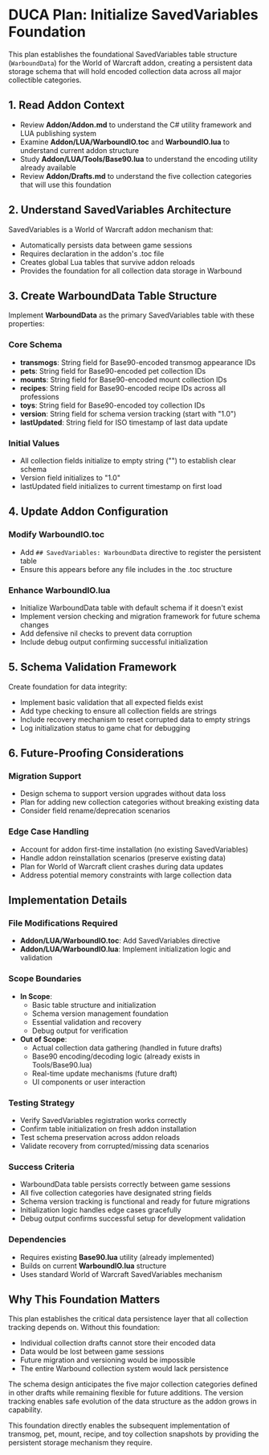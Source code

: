 # DUCA Plan: Initialize SavedVariables Foundation

This plan establishes the foundational SavedVariables table structure (`WarboundData`) for the World of Warcraft addon, creating a persistent data storage schema that will hold encoded collection data across all major collectible categories.

## 1. Read Addon Context

- Review **Addon/Addon.md** to understand the C# utility framework and LUA publishing system
- Examine **Addon/LUA/WarboundIO.toc** and **WarboundIO.lua** to understand current addon structure
- Study **Addon/LUA/Tools/Base90.lua** to understand the encoding utility already available
- Review **Addon/Drafts.md** to understand the five collection categories that will use this foundation

## 2. Understand SavedVariables Architecture

SavedVariables is a World of Warcraft addon mechanism that:
- Automatically persists data between game sessions
- Requires declaration in the addon's .toc file
- Creates global Lua tables that survive addon reloads
- Provides the foundation for all collection data storage in Warbound

## 3. Create WarboundData Table Structure

Implement **WarboundData** as the primary SavedVariables table with these properties:

### Core Schema
- **transmogs**: String field for Base90-encoded transmog appearance IDs
- **pets**: String field for Base90-encoded pet collection IDs  
- **mounts**: String field for Base90-encoded mount collection IDs
- **recipes**: String field for Base90-encoded recipe IDs across all professions
- **toys**: String field for Base90-encoded toy collection IDs
- **version**: String field for schema version tracking (start with "1.0")
- **lastUpdated**: String field for ISO timestamp of last data update

### Initial Values
- All collection fields initialize to empty string ("") to establish clear schema
- Version field initializes to "1.0"
- lastUpdated field initializes to current timestamp on first load

## 4. Update Addon Configuration

### Modify WarboundIO.toc
- Add `## SavedVariables: WarboundData` directive to register the persistent table
- Ensure this appears before any file includes in the .toc structure

### Enhance WarboundIO.lua
- Initialize WarboundData table with default schema if it doesn't exist
- Implement version checking and migration framework for future schema changes
- Add defensive nil checks to prevent data corruption
- Include debug output confirming successful initialization

## 5. Schema Validation Framework

Create foundation for data integrity:
- Implement basic validation that all expected fields exist
- Add type checking to ensure all collection fields are strings
- Include recovery mechanism to reset corrupted data to empty strings
- Log initialization status to game chat for debugging

## 6. Future-Proofing Considerations

### Migration Support
- Design schema to support version upgrades without data loss
- Plan for adding new collection categories without breaking existing data
- Consider field rename/deprecation scenarios

### Edge Case Handling
- Account for addon first-time installation (no existing SavedVariables)
- Handle addon reinstallation scenarios (preserve existing data)
- Plan for World of Warcraft client crashes during data updates
- Address potential memory constraints with large collection data

## Implementation Details

### File Modifications Required
- **Addon/LUA/WarboundIO.toc**: Add SavedVariables directive
- **Addon/LUA/WarboundIO.lua**: Implement initialization logic and validation

### Scope Boundaries
- **In Scope**: 
  - Basic table structure and initialization
  - Schema version management foundation
  - Essential validation and recovery
  - Debug output for verification
- **Out of Scope**:
  - Actual collection data gathering (handled in future drafts)
  - Base90 encoding/decoding logic (already exists in Tools/Base90.lua)
  - Real-time update mechanisms (future draft)
  - UI components or user interaction

### Testing Strategy
- Verify SavedVariables registration works correctly
- Confirm table initialization on fresh addon installation
- Test schema preservation across addon reloads
- Validate recovery from corrupted/missing data scenarios

### Success Criteria
- WarboundData table persists correctly between game sessions
- All five collection categories have designated string fields
- Schema version tracking is functional and ready for future migrations
- Initialization logic handles edge cases gracefully
- Debug output confirms successful setup for development validation

### Dependencies
- Requires existing **Base90.lua** utility (already implemented)
- Builds on current **WarboundIO.lua** structure
- Uses standard World of Warcraft SavedVariables mechanism

## Why This Foundation Matters

This plan establishes the critical data persistence layer that all collection tracking depends on. Without this foundation:
- Individual collection drafts cannot store their encoded data
- Data would be lost between game sessions
- Future migration and versioning would be impossible
- The entire Warbound collection system would lack persistence

The schema design anticipates the five major collection categories defined in other drafts while remaining flexible for future additions. The version tracking enables safe evolution of the data structure as the addon grows in capability.

This foundation directly enables the subsequent implementation of transmog, pet, mount, recipe, and toy collection snapshots by providing the persistent storage mechanism they require.